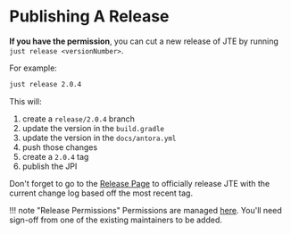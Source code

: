 # Publishing A Release

**If you have the permission**, you can cut a new release of JTE by running `just release <versionNumber>`.

For example:

```bash
just release 2.0.4
```

This will:

1. create a `release/2.0.4` branch
2. update the version in the `build.gradle`
3. update the version in the `docs/antora.yml`
4. push those changes
5. create a `2.0.4` tag
6. publish the JPI

Don't forget to go to the [Release Page](https://github.com/jenkinsci/templating-engine-plugin/releases) to officially release JTE with the current change log based off the most recent tag.

!!! note "Release Permissions"
    Permissions are managed [here](https://github.com/jenkins-infra/repository-permissions-updater/blob/master/permissions/plugin-templating-engine.yml). You'll need sign-off from one of the existing maintainers to be added.